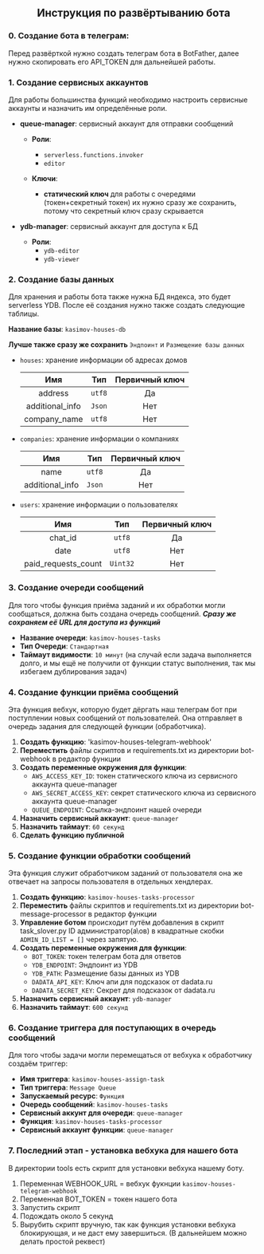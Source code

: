 <h2 align="center"> Инструкция по развёртыванию бота </h2>

### 0. Создание бота в телеграм:

Перед развёрткой нужно создать телеграм бота в BotFather,
далее нужно скопировать его API_TOKEN для дальнейшей работы.

### 1. Создание сервисных аккаунтов

Для работы большинства функций необходимо настроить
сервисные аккаунты и назначить им определённые роли.

- **queue-manager**: сервисный аккаунт для отправки сообщений
  
  - **Роли**:
    
    - `serverless.functions.invoker`
    - `editor`
  
  - **Ключи**: 
    
    - **статический ключ** для работы с очередями
      (токен+секретный токен) их нужно сразу же 
      сохранить, потому что секретный ключ сразу скрывается

- **ydb-manager**: сервисный аккаунт для доступа к БД
  
  - **Роли**:
    - `ydb-editor`
    - `ydb-viewer`

### 2. Создание базы данных

Для хранения и работы бота также нужна БД яндекса,
это будет serverless YDB. После её создания нужно
также создать следующие таблицы.

**Название базы**: `kasimov-houses-db`

**Лучше также сразу же сохранить** `Эндпоинт` и `Размещение базы данных`

- `houses`: хранение информации об адресах домов
  
  | Имя             | Тип    | Первичный ключ |
  |:---------------:|:------:|:--------------:|
  | address         | `utf8` | Да             |
  | additional_info | `Json` | Нет            |
  | company_name    | `utf8` | Нет            |

- `companies`: хранение информации о компаниях
  
  | Имя             | Тип    | Первичный ключ |
  |:---------------:|:------:|:--------------:|
  | name            | `utf8` | Да             |
  | additional_info | `Json` | Нет            |

- `users`: хранение информации о пользователях

  | Имя                 |         Тип         |   Первичный ключ    |
  |:-------------------:|:-------------------:|:-------------------:|
  | chat_id             |       `utf8`        |         Да          |
  | date                |       `utf8`        |         Нет         |
  | paid_requests_count |      `Uint32`       |         Нет         |
### 3. Создание очереди сообщений

Для того чтобы функция приёма заданий и их обработки
могли сообщаться, должна быть создана очередь сообщений.
***Сразу же сохраняем её URL для доступа из функций***

- **Название очереди**: `kasimov-houses-tasks`
- **Тип Очереди**: `Стандартная` 
- **Таймаут видимости**: `10 минут` (на случай если задача выполняется долго, 
  и мы ещё не получили от функции статус выполнения, так мы избегаем дублирования задач)

### 4. Создание функции приёма сообщений

Эта функция вебхук, которую будет дёргать наш телеграм бот
при поступлении новых сообщений от пользователей.
Она отправляет в очередь задания для следующей функции (обработчика).

1. **Создать функцию**: 'kasimov-houses-telegram-webhook'
2. **Переместить** файлы скриптов и requirements.txt из директории
   bot-webhook в редактор функции
3. **Создать переменные окружения для функции**:
   - `AWS_ACCESS_KEY_ID`: токен статического ключа из
     сервисного аккаунта queue-manager
   - `AWS_SECRET_ACCESS_KEY`: секрет статического ключа
     из сервисного аккаунта queue-manager
   - `QUEUE_ENDPOINT`: Ссылка-эндпоинт нашей очереди
4. **Назначить сервисный аккаунт**: `queue-manager`
5. **Назначить таймаут**: `60 секунд`
6. **Сделать функцию публичной**

### 5. Создание функции обработки сообщений

Эта функция служит обработчиком заданий от пользователя
она же отвечает на запросы пользователя в отдельных хендлерах.

1. **Создать функцию**: `kasimov-houses-tasks-processor`
2. **Переместить** файлы скриптов и requirements.txt из директории
   bot-message-processor в редактор функции
3. **Управление ботом** происходит путём добавления в скрипт task_slover.py
ID администратор(а\ов) в квадратные скобки `ADMIN_ID_LIST = []` через запятую.
4. **Создать переменные окружения для функции**:
   - `BOT_TOKEN`: токен телеграм бота для ответов
   - `YDB_ENDPOINT`: Эндпоинт из YDB
   - `YDB_PATH`: Размещение базы данных из YDB
   - `DADATA_API_KEY`: Ключ апи для подсказок от dadata.ru
   - `DADATA_SECRET_KEY`: Секрет для подсказок от dadata.ru
5. **Назначить сервисный аккаунт**: `ydb-manager`
6. **Назначить таймаут**: `600 секунд` 

### 6. Создание триггера для поступающих в очередь сообщений

Для того чтобы задачи могли перемещаться от вебхука к
обработчику создаём триггер:

- **Имя триггера**: `kasimov-houses-assign-task`
- **Тип триггера**: `Message Queue`
- **Запускаемый ресурс**: `Функция`
- **Очередь сообщений**: `kasimov-houses-tasks`
- **Сервисный аккунт для очереди**: `queue-manager`
- **Функция**: `kasimov-houses-tasks-processor`
- **Сервисный аккаунт функции**: `queue-manager`

### 7. Последний этап - установка вебхука для нашего бота

В директории tools есть скрипт для установки вебхука 
нашему боту.

1. Переменная WEBHOOK_URL = вебхук фукнции `kasimov-houses-telegram-webhook`
2. Переменная BOT_TOKEN = токен нашего бота
3. Запустить скрипт
4. Подождать около 5 секунд
5. Вырубить скрипт вручную, так как функция установки
   вебхука блокирующая, и не даст ему завершиться.
   (В дальнейшем можно делать простой реквест)
